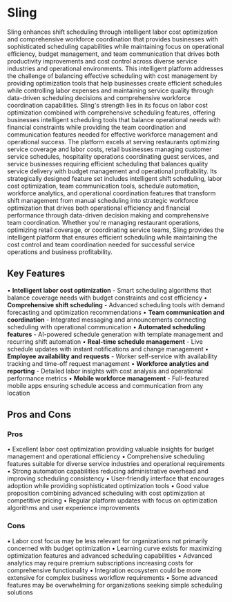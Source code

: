 # Sling

Sling enhances shift scheduling through intelligent labor cost optimization and comprehensive workforce coordination that provides businesses with sophisticated scheduling capabilities while maintaining focus on operational efficiency, budget management, and team communication that drives both productivity improvements and cost control across diverse service industries and operational environments. This intelligent platform addresses the challenge of balancing effective scheduling with cost management by providing optimization tools that help businesses create efficient schedules while controlling labor expenses and maintaining service quality through data-driven scheduling decisions and comprehensive workforce coordination capabilities. Sling's strength lies in its focus on labor cost optimization combined with comprehensive scheduling features, offering businesses intelligent scheduling tools that balance operational needs with financial constraints while providing the team coordination and communication features needed for effective workforce management and operational success. The platform excels at serving restaurants optimizing service coverage and labor costs, retail businesses managing customer service schedules, hospitality operations coordinating guest services, and service businesses requiring efficient scheduling that balances quality service delivery with budget management and operational profitability. Its strategically designed feature set includes intelligent shift scheduling, labor cost optimization, team communication tools, schedule automation, workforce analytics, and operational coordination features that transform shift management from manual scheduling into strategic workforce optimization that drives both operational efficiency and financial performance through data-driven decision making and comprehensive team coordination. Whether you're managing restaurant operations, optimizing retail coverage, or coordinating service teams, Sling provides the intelligent platform that ensures efficient scheduling while maintaining the cost control and team coordination needed for successful service operations and business profitability.

## Key Features

• **Intelligent labor cost optimization** - Smart scheduling algorithms that balance coverage needs with budget constraints and cost efficiency
• **Comprehensive shift scheduling** - Advanced scheduling tools with demand forecasting and optimization recommendations
• **Team communication and coordination** - Integrated messaging and announcements connecting scheduling with operational communication
• **Automated scheduling features** - AI-powered schedule generation with template management and recurring shift automation
• **Real-time schedule management** - Live schedule updates with instant notifications and change management
• **Employee availability and requests** - Worker self-service with availability tracking and time-off request management
• **Workforce analytics and reporting** - Detailed labor insights with cost analysis and operational performance metrics
• **Mobile workforce management** - Full-featured mobile apps ensuring schedule access and communication from any location

## Pros and Cons

### Pros
• Excellent labor cost optimization providing valuable insights for budget management and operational efficiency
• Comprehensive scheduling features suitable for diverse service industries and operational requirements
• Strong automation capabilities reducing administrative overhead and improving scheduling consistency
• User-friendly interface that encourages adoption while providing sophisticated optimization tools
• Good value proposition combining advanced scheduling with cost optimization at competitive pricing
• Regular platform updates with focus on optimization algorithms and user experience improvements

### Cons
• Labor cost focus may be less relevant for organizations not primarily concerned with budget optimization
• Learning curve exists for maximizing optimization features and advanced scheduling capabilities
• Advanced analytics may require premium subscriptions increasing costs for comprehensive functionality
• Integration ecosystem could be more extensive for complex business workflow requirements
• Some advanced features may be overwhelming for organizations seeking simple scheduling solutions
